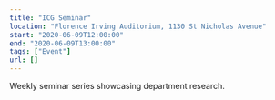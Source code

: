 ```yaml
---
title: "ICG Seminar"
location: "Florence Irving Auditorium, 1130 St Nicholas Avenue"
start: "2020-06-09T12:00:00"
end: "2020-06-09T13:00:00"
tags: ["Event"]
url: []
---
```


Weekly seminar series showcasing department research.

<!-- endexcerpt -->
